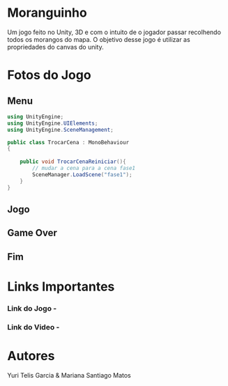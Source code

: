 # Moranguinho
Um jogo feito no Unity, 3D e com o intuito de o jogador passar recolhendo todos os morangos do mapa. O objetivo desse jogo é utilizar as propriedades do canvas do unity.

# Fotos do Jogo
## Menu
```csharp
using UnityEngine;
using UnityEngine.UIElements;
using UnityEngine.SceneManagement;

public class TrocarCena : MonoBehaviour
{
  
    public void TrocarCenaReiniciar(){
        // mudar a cena para a cena fase1
        SceneManager.LoadScene("fase1");
    }
}
```
## Jogo 
## Game Over
## Fim 

# Links Importantes
### Link do Jogo - 
### Link do Video -
# Autores
Yuri Telis Garcia & Mariana Santiago Matos
